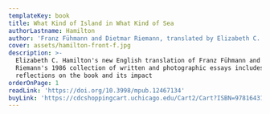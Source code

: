 ```yaml
---
templateKey: book
title: What Kind of Island in What Kind of Sea
authorLastname: Hamilton
author: 'Franz Fühmann and Dietmar Riemann, translated by Elizabeth C. Hamilton'
cover: assets/hamilton-front-f.jpg
description: >-
  Elizabeth C. Hamilton's new English translation of Franz Fühmann and Dietmar
  Riemann's 1986 collection of written and photographic essays includes
  reflections on the book and its impact
orderOnPage: 1
readLink: 'https://doi.org/10.3998/mpub.12467134'
buyLink: 'https://cdcshoppingcart.uchicago.edu/Cart2/Cart?ISBN=9781643150277&PRESS=lever'
---
```

